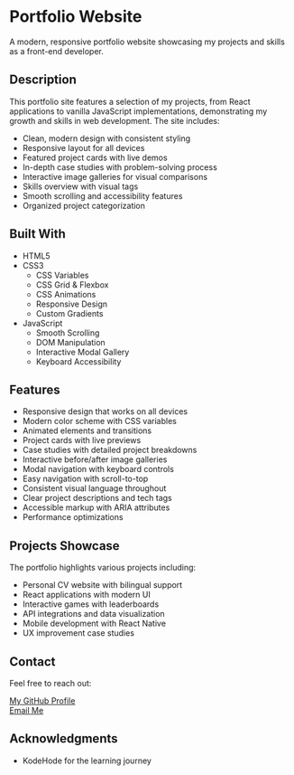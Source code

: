 # Portfolio Website

A modern, responsive portfolio website showcasing my projects and skills as a front-end developer.

## Description

This portfolio site features a selection of my projects, from React applications to vanilla JavaScript implementations, demonstrating my growth and skills in web development. The site includes:

- Clean, modern design with consistent styling
- Responsive layout for all devices
- Featured project cards with live demos
- In-depth case studies with problem-solving process
- Interactive image galleries for visual comparisons
- Skills overview with visual tags
- Smooth scrolling and accessibility features
- Organized project categorization

## Built With

- HTML5
- CSS3
  - CSS Variables
  - CSS Grid & Flexbox
  - CSS Animations
  - Responsive Design
  - Custom Gradients
- JavaScript
  - Smooth Scrolling
  - DOM Manipulation
  - Interactive Modal Gallery
  - Keyboard Accessibility

## Features

- Responsive design that works on all devices
- Modern color scheme with CSS variables
- Animated elements and transitions
- Project cards with live previews
- Case studies with detailed project breakdowns
- Interactive before/after image galleries
- Modal navigation with keyboard controls
- Easy navigation with scroll-to-top
- Consistent visual language throughout
- Clear project descriptions and tech tags
- Accessible markup with ARIA attributes
- Performance optimizations

## Projects Showcase

The portfolio highlights various projects including:

- Personal CV website with bilingual support
- React applications with modern UI
- Interactive games with leaderboards
- API integrations and data visualization
- Mobile development with React Native
- UX improvement case studies

## Contact

Feel free to reach out:

[My GitHub Profile](https://github.com/MariusChristensen)  
[Email Me](mailto:mariusschristensen@gmail.com)

## Acknowledgments

- KodeHode for the learning journey
